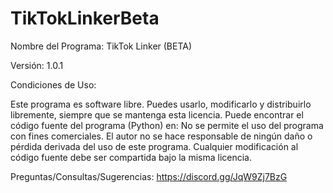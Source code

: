 # TikTokLinkerBeta

Nombre del Programa: TikTok Linker (BETA)

Versión: 1.0.1

Condiciones de Uso:

Este programa es software libre. Puedes usarlo, modificarlo y distribuirlo libremente, siempre que se mantenga esta licencia.
Puede encontrar el código fuente del programa (Python) en:
No se permite el uso del programa con fines comerciales.
El autor no se hace responsable de ningún daño o pérdida derivada del uso de este programa.
Cualquier modificación al código fuente debe ser compartida bajo la misma licencia.

Preguntas/Consultas/Sugerencias: https://discord.gg/JqW9Zj7BzG
